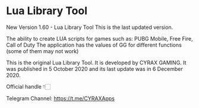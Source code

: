 # Lua Library Tool

New Version 1.60 - Lua Library Tool This is the last updated version.

The ability to create LUA scripts for games such as: PUBG Mobile, Free Fire, Call of Duty
The application has the values of GG for different functions (some of them may not work)

This is the original Lua Library Tool. It is developed by CYRAX GAMING. It was published in 5 October 2020 and its last update was in 6 December 2020.


Official handle 👇🏻

Telegram Channel: https://t.me/CYRAXApps
